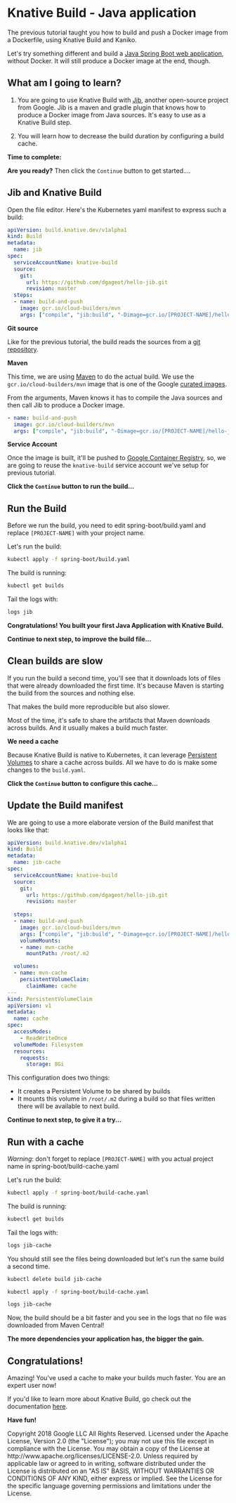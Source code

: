 <walkthrough-author name="David Gageot" repositoryUrl="https://github.com/GoogleCloudPlatform/knative-build-tutorials" email="dgageot@google.com" tutorialName="knative-build-spring-boot"></walkthrough-author>

# Knative Build - Java application

The previous tutorial taught you how to build and push a Docker image from a Dockerfile,
using Knative Build and Kaniko.

Let's try something different and build a [Java Spring Boot web application](https://github.com/dgageot/hello-jib),
without Docker. It will still produce a Docker image at the end, though.

## What am I going to learn?

 1. You are going to use Knative Build with [Jib](https://github.com/GoogleContainerTools/jib),
another open-source project from Google. Jib is a maven and gradle plugin that knows how to produce a Docker image
from Java sources. It's easy to use as a Knative Build step.

 2. You will learn how to decrease the build duration by configuring a build cache.

**Time to complete:** <walkthrough-tutorial-duration duration="5"></walkthrough-tutorial-duration>

**Are you ready?** Then click the `Continue` button to get started....

## Jib and Knative Build

<walkthrough-spotlight-pointer spotlightId="devshell-web-editor-button">Open the file editor</walkthrough-spotlight-pointer>.
Here's the Kubernetes <walkthrough-editor-open-file filePath="knative-build-tutorials/spring-boot/build.yaml">yaml manifest</walkthrough-editor-open-file>
to express such a build:

```yaml
apiVersion: build.knative.dev/v1alpha1
kind: Build
metadata:
  name: jib
spec:
  serviceAccountName: knative-build
  source:
    git:
      url: https://github.com/dgageot/hello-jib.git
      revision: master
  steps:
  - name: build-and-push
    image: gcr.io/cloud-builders/mvn
    args: ["compile", "jib:build", "-Dimage=gcr.io/[PROJECT-NAME]/hello-jib"]
```

**Git source**

Like for the previous tutorial, the build reads the sources from a [git repository](https://github.com/dgageot/hello-jib).

**Maven**

This time, we are using [Maven](https://maven.apache.org/) to do the actual build.
We use the `gcr.io/cloud-builders/mvn` image that is one of the Google
[curated images](https://github.com/GoogleCloudPlatform/cloud-builders).

From the arguments, Maven knows it has to compile the Java sources and then call Jib
to produce a Docker image.

```yaml
- name: build-and-push
  image: gcr.io/cloud-builders/mvn
  args: ["compile", "jib:build", "-Dimage=gcr.io/[PROJECT-NAME]/hello-jib"]
```

**Service Account**

Once the image is built, it'll be pushed to [Google Container Registry](https://cloud.google.com/container-registry/),
so, we are going to reuse the `knative-build` service account we've setup
for previous tutorial.

**Click the `Continue` button to run the build...**

## Run the Build

Before we run the build, you need to edit <walkthrough-editor-open-file filePath="knative-build-tutorials/spring-boot/build.yaml">spring-boot/build.yaml</walkthrough-editor-open-file> and replace `[PROJECT-NAME]`
with your project name.

Let's run the build:

```bash
kubectl apply -f spring-boot/build.yaml
```

The build is running:

```bash
kubectl get builds
```

Tail the logs with:

```bash
logs jib
```

**Congratulations! You built your first Java Application with Knative Build.**

<walkthrough-conclusion-trophy></walkthrough-conclusion-trophy>

**Continue to next step, to improve the build file...**

## Clean builds are slow

If you run the build a second time, you'll see that it downloads lots of files
that were already downloaded the first time. It's because Maven is starting
the build from the sources and nothing else.

That makes the build more reproducible but also slower.

Most of the time, it's safe to share the artifacts that Maven downloads across builds.
And it usually makes a build much faster.

**We need a cache**

Because Knative Build is native to Kubernetes, it can leverage [Persistent Volumes](https://kubernetes.io/docs/concepts/storage/persistent-volumes/)
to share a cache across builds. All we have to do is make some changes to the `build.yaml`.

**Click the `Continue` button to configure this cache...**

## Update the Build manifest

We are going to use a more elaborate version of the Build manifest that looks like that:

```yaml
apiVersion: build.knative.dev/v1alpha1
kind: Build
metadata:
  name: jib-cache
spec:
  serviceAccountName: knative-build
  source:
    git:
      url: https://github.com/dgageot/hello-jib.git
      revision: master
 
  steps:
  - name: build-and-push
    image: gcr.io/cloud-builders/mvn
    args: ["compile", "jib:build", "-Dimage=gcr.io/[PROJECT-NAME]/hello-jib"]
    volumeMounts:
    - name: mvn-cache
      mountPath: /root/.m2

  volumes:
  - name: mvn-cache
    persistentVolumeClaim:
      claimName: cache
---
kind: PersistentVolumeClaim
apiVersion: v1
metadata:
  name: cache
spec:
  accessModes:
    - ReadWriteOnce
  volumeMode: Filesystem
  resources:
    requests:
      storage: 8Gi
```

This configuration does two things:

 + It creates a Persistent Volume to be shared by builds
 + It mounts this volume in `/root/.m2` during a build so that files written there will be available to next build.

**Continue to next step, to give it a try...**

## Run with a cache

*Warning*: don't forget to replace `[PROJECT-NAME]` with you actual
project name in
<walkthrough-editor-open-file filePath="knative-build-tutorials/spring-boot/build-cache.yaml">spring-boot/build-cache.yaml</walkthrough-editor-open-file>

Let's run the build:

```bash
kubectl apply -f spring-boot/build-cache.yaml
```

The build is running:

```bash
kubectl get builds
```

Tail the logs with:

```bash
logs jib-cache
```

You should still see the files being downloaded but let's
run the same build a second time.

```bash
kubectl delete build jib-cache
```

```bash
kubectl apply -f spring-boot/build-cache.yaml
```

```bash
logs jib-cache
```

Now, the build should be a bit faster and you see in the logs that no file
was downloaded from Maven Central!

**The more dependencies your application has, the bigger the gain.**

## Congratulations!

<walkthrough-conclusion-trophy></walkthrough-conclusion-trophy>

Amazing! You've used a cache to make your builds much faster.
You are an expert user now!

If you'd like to learn more about Knative Build, go check out the documentation
[here](https://github.com/knative/docs/tree/master/build).

**Have fun!**

<walkthrough-footnote>
Copyright 2018 Google LLC All Rights Reserved. Licensed under the Apache
License, Version 2.0 (the "License"); you may not use this file except in
compliance with the License. You may obtain a copy of the License at
http://www.apache.org/licenses/LICENSE-2.0.
Unless required by applicable law or agreed to in writing, software
distributed under the License is distributed on an "AS IS" BASIS, WITHOUT
WARRANTIES OR CONDITIONS OF ANY KIND, either express or implied. See the
License for the specific language governing permissions and limitations under
the License.
</walkthrough-footnote>